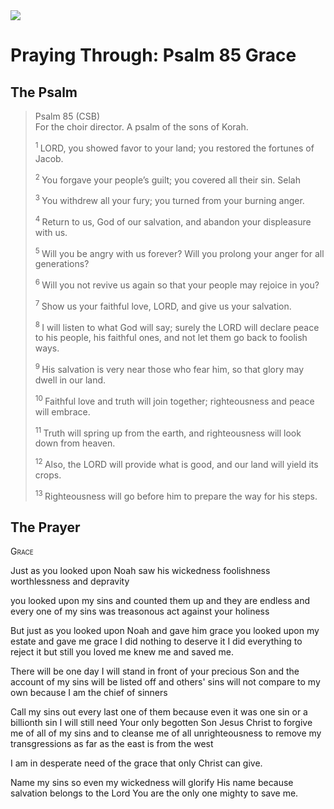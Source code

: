 <img class="intro-right" src="/images/art-paris-psalter.jpg">

# Praying Through: Psalm 85 Grace

## The Psalm

>Psalm 85 (CSB)    
> For the choir director. A psalm of the sons of Korah. 
>
><sup> 1 </sup> LORD, you showed favor to your land; you restored the fortunes of Jacob. 
>
><sup> 2 </sup> You forgave your people’s guilt; you covered all their sin. Selah 
>
><sup> 3 </sup> You withdrew all your fury; you turned from your burning anger. 
>
><sup> 4 </sup> Return to us, God of our salvation, and abandon your displeasure with us. 
>
><sup> 5 </sup> Will you be angry with us forever? Will you prolong your anger for all generations? 
>
><sup> 6 </sup> Will you not revive us again so that your people may rejoice in you? 
>
><sup> 7 </sup> Show us your faithful love, LORD, and give us your salvation. 
>
><sup> 8 </sup> I will listen to what God will say; surely the LORD will declare peace to his people, his faithful ones, and not let them go back to foolish ways. 
>
><sup> 9 </sup> His salvation is very near those who fear him, so that glory may dwell in our land. 
>
><sup> 10 </sup> Faithful love and truth will join together; righteousness and peace will embrace. 
>
><sup> 11 </sup> Truth will spring up from the earth, and righteousness will look down from heaven. 
>
><sup> 12 </sup> Also, the LORD will provide what is good, and our land will yield its crops. 
>
><sup> 13 </sup> Righteousness will go before him to prepare the way for his steps.

## The Prayer

<div style="font-variant: small-caps;">
Grace
</div>

Just as you looked upon Noah
  saw his wickedness
  foolishness
  worthlessness
  and depravity

  you looked upon my sins
  and counted them up
  and they are endless
  and every one of my sins
  was treasonous act
  against your holiness

But just as you looked upon Noah
  and gave him grace
  you looked upon my estate
  and gave me grace
  I did nothing to deserve it
  I did everything to reject it
  but still you loved me
  knew me
  and saved me.

There will be one day
  I will stand in front of your precious Son
  and the account of my sins will be listed off
  and others' sins will not compare to my own
  because I am the chief of sinners

Call my sins out
  every last one of them
  because even it was one sin or a billionth sin
  I will still need Your only begotten Son
  Jesus Christ
  to forgive me of all of my sins
  and to cleanse me of all unrighteousness
  to remove my transgressions as far as the east is from the west

I am in desperate need
  of the grace that only Christ can give.

Name my sins
  so even my wickedness
  will glorify His name
  because salvation belongs to the Lord
  You are the only one mighty to save me.
